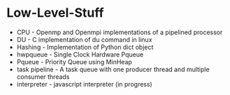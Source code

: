 # Low-Level-Stuff

- CPU - Openmp and Openmpi implementations of a pipelined processor
- DU - C implementation of du command in linux
- Hashing - Implementation of Python dict object
- hwpqueue - Single Clock Hardware Pqueue
- Pqueue - Priority Queue using MinHeap
- task pipeline - A task queue with one producer thread and multiple consumer threads
- interpreter - javascript interpreter (in progress)
